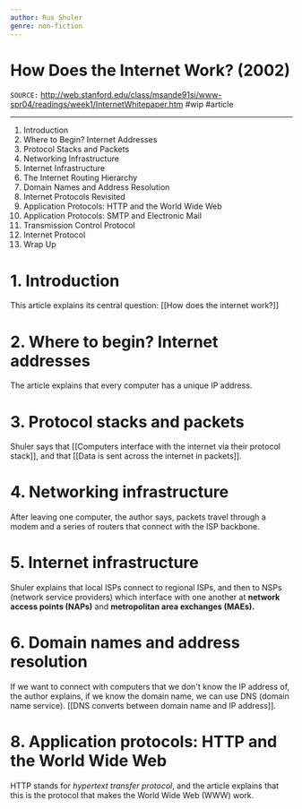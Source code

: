 ```yaml
---
author: Rus Shuler
genre: non-fiction
---
```

# How Does the Internet Work? (2002)
`SOURCE:` http://web.stanford.edu/class/msande91si/www-spr04/readings/week1/InternetWhitepaper.htm
#wip #article 

---
1. Introduction
2. Where to Begin? Internet Addresses
3. Protocol Stacks and Packets
4. Networking Infrastructure
5. Internet Infrastructure
6. The Internet Routing Hierarchy
7. Domain Names and Address Resolution
8. Internet Protocols Revisited
9. Application Protocols: HTTP and the World Wide Web
10. Application Protocols: SMTP and Electronic Mail
11. Transmission Control Protocol
12. Internet Protocol
13. Wrap Up

# 1. Introduction
This article explains its central question: [[How does the internet work?]]

# 2. Where to begin? Internet addresses
The article explains that every computer has a unique IP address. 

# 3. Protocol stacks and packets
Shuler says that [[Computers interface with the internet via their protocol stack]], and that [[Data is sent across the internet in packets]]. 

# 4. Networking infrastructure
After leaving one computer, the author says, packets travel through a modem and a series of routers that connect with the ISP backbone. 

# 5. Internet infrastructure
Shuler explains that local ISPs connect to regional ISPs, and then to NSPs (network service providers) which interface with one another at **network access points (NAPs)** and **metropolitan area exchanges (MAEs).** 

# 6. Domain names and address resolution
If we want to connect with computers that we don't know the IP address of, the author explains, if we know the domain name, we can use DNS (domain name service). [[DNS converts between domain name and IP address]]. 

# 8. Application protocols: HTTP and the World Wide Web
HTTP stands for *hypertext transfer protocol*, and the article explains that this is the protocol that makes the World Wide Web (WWW) work.  